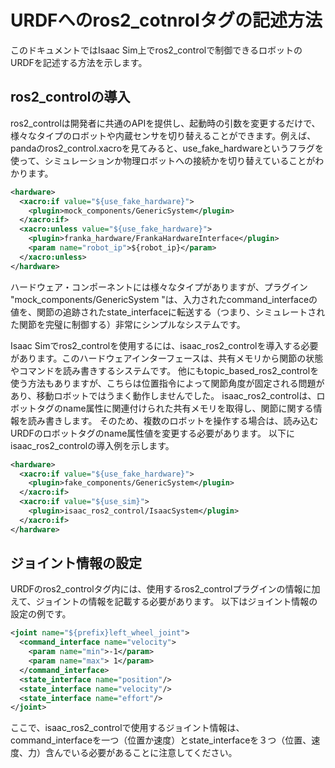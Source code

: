 # URDFへのros2_cotnrolタグの記述方法

このドキュメントではIsaac Sim上でros2_controlで制御できるロボットのURDFを記述する方法を示します。

## ros2_controlの導入

ros2_controlは開発者に共通のAPIを提供し、起動時の引数を変更するだけで、様々なタイプのロボットや内蔵センサを切り替えることができます。例えば、pandaのros2_control.xacroを見てみると、use_fake_hardwareというフラグを使って、シミュレーションか物理ロボットへの接続かを切り替えていることがわかります。

```xml
<hardware>
  <xacro:if value="${use_fake_hardware}">
    <plugin>mock_components/GenericSystem</plugin>
  </xacro:if>
  <xacro:unless value="${use_fake_hardware}">
    <plugin>franka_hardware/FrankaHardwareInterface</plugin>
    <param name="robot_ip">${robot_ip}</param>
  </xacro:unless>
</hardware>
```

ハードウェア・コンポーネントには様々なタイプがありますが、プラグイン "mock_components/GenericSystem "は、入力されたcommand_interfaceの値を、関節の追跡されたstate_interfaceに転送する（つまり、シミュレートされた関節を完璧に制御する）非常にシンプルなシステムです。

Isaac Simでros2_controlを使用するには、isaac_ros2_controlを導入する必要があります。このハードウェアインターフェースは、共有メモリから関節の状態やコマンドを読み書きするシステムです。
他にもtopic_based_ros2_controlを使う方法もありますが、こちらは位置指令によって関節角度が固定される問題があり、移動ロボットではうまく動作しませんでした。
isaac_ros2_controlは、ロボットタグのname属性に関連付けられた共有メモリを取得し、関節に関する情報を読み書きします。
そのため、複数のロボットを操作する場合は、読み込むURDFのロボットタグのname属性値を変更する必要があります。
以下にisaac_ros2_controlの導入例を示します。

```xml
<hardware>
  <xacro:if value="${use_fake_hardware}">
    <plugin>fake_components/GenericSystem</plugin>
  </xacro:if>
  <xacro:if value="${use_sim}">
    <plugin>isaac_ros2_control/IsaacSystem</plugin>
  </xacro:if>
</hardware>
```

## ジョイント情報の設定

URDFのros2_controlタグ内には、使用するros2_controlプラグインの情報に加えて、ジョイントの情報を記載する必要があります。
以下はジョイント情報の設定の例です。

```xml
<joint name="${prefix}left_wheel_joint">
  <command_interface name="velocity">
    <param name="min">-1</param>
    <param name="max"> 1</param>
  </command_interface>
  <state_interface name="position"/>
  <state_interface name="velocity"/>
  <state_interface name="effort"/>
</joint>
```

ここで、isaac_ros2_controlで使用するジョイント情報は、command_interfaceを一つ（位置か速度）とstate_interfaceを３つ（位置、速度、力）含んでいる必要があることに注意してください。